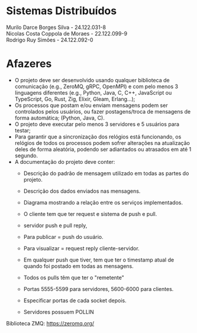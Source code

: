 # Sistemas Distribuídos
Murilo Darce Borges Silva - 24.122.031-8  
Nicolas Costa Coppola de Moraes - 22.122.099-9  
Rodrigo Ruy Simões - 24.122.092-0  

# Afazeres
* O projeto deve ser desenvolvido usando qualquer biblioteca de comunicação (e.g., ZeroMQ, gRPC, OpenMPI) e com pelo menos 3 linguagens diferentes (e.g., Python, Java, C, C++, JavaScript ou TypeScript, Go, Rust, Zig, Elixir, Gleam, Erlang...);
* Os processos que postam e/ou enviam mensagens podem ser controlados pelos usuários, ou fazer postagens/troca de mensagens de forma automática; (Python, Java, C).
* O projeto deve executar pelo menos 3 servidores e 5 usuários para testar;
* Para garantir que a sincronização dos relógios está funcionando, os relógios de todos os processos podem sofrer alterações na atualização deles de forma aleatória, podendo ser adiantados ou atrasados em até 1 segundo.
* A documentação do projeto deve conter:
  * Descrição do padrão de mensagem utilizado em todas as partes do projeto.
  * Descrição dos dados enviados nas mensagens.
  * Diagrama mostrando a relação entre os serviços implementados.
 
  * O cliente tem que ter request e sistema de push e pull.
  * servidor push e pull reply,
 
  * Para publicar = push do usuário.
  * Para visualizar = request reply cliente-servidor.
  * Em qualquer push que tiver, tem que ter o timestamp atual de quando foi postado em todas as mensagens.
  * Todos os pulls têm que ter o "remetente"
  * Portas 5555-5599 para servidores, 5600-6000 para clientes.
  * Especificar portas de cada socket depois.
  * Servidores possuem POLLIN
 
Biblioteca ZMQ: https://zeromq.org/
